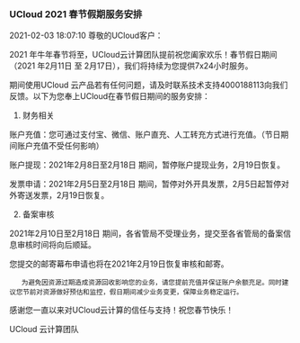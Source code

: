 

### UCloud 2021 春节假期服务安排

2021-02-03 18:07:10
尊敬的UCloud客户：

2021 年牛年春节将至，UCloud云计算团队提前祝您阖家欢乐！春节假日期间（2021 年2月11日 至 2月17日），我们将持续为您提供7x24小时服务。

期间使用UCloud 云产品若有任何问题，请及时联系技术支持4000188113向我们反馈。以下为您奉上UCloud在春节假日期间的服务安排：

1. 财务相关

账户充值：您可通过支付宝、微信、账户直充、人工转充方式进行充值。（节日期间账户充值不受任何影响）

账户提现：2021年2月8日至2月18日 期间，暂停账户提现业务，2月19日恢复。

发票申请：2021年2月5日至2月18日 期间，暂停对外开具发票，2月5日起暂停对外寄送发票，2月19日恢复。

2. 备案审核

2021年2月10日至2月18日 期间，各省管局不受理业务，提交至各省管局的备案信息审核时间将向后顺延。

您提交的邮寄幕布申请也将在2021年2月19日恢复审核和邮寄。

       为避免因资源过期造成资源回收影响您的业务，请您提前充值并保证账户余额充足。同时建议您节前对资源做好预估和监控，假日期间减少业务变更，保障业务稳定运行。

感谢您一直以来对UCloud云计算的信任与支持！祝您春节快乐！

UCloud 云计算团队


 
